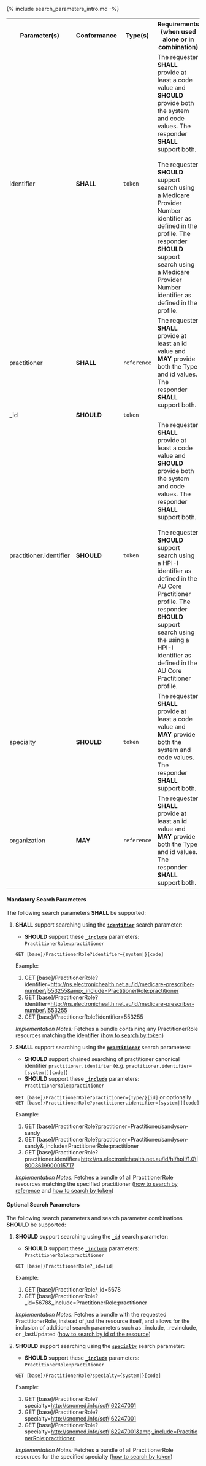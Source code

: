 {% include search_parameters_intro.md -%}
<table class="list">
<tbody>
  <tr>
    <th>Parameter(s)</th>
    <th>Conformance</th>
    <th>Type(s)</th>
    <th>Requirements (when used alone or in combination)</th>
  </tr>
  
  <tr>
        <td>identifier</td>
        <td><b>SHALL</b></td>
        <td><code>token</code></td>
        <td>The requester <b>SHALL</b> provide at least a code value and <b>SHOULD</b> provide both the system and code values. The responder <b>SHALL</b> support both. <br/><br/>The requester <b>SHOULD</b> support search using a Medicare Provider Number identifier as defined in the profile. The responder <b>SHOULD</b> support search using a Medicare Provider Number identifier as defined in the profile.</td>
  </tr>
   <tr>
        <td>practitioner</td>
        <td><b>SHALL</b></td>
        <td><code>reference</code></td>
        <td>The requester <b>SHALL</b> provide at least an id value and <b>MAY</b> provide both the Type and id values. The responder <b>SHALL</b> support both.</td>
  </tr>
  <tr>
        <td>_id</td>
        <td><b>SHOULD</b></td>
        <td><code>token</code></td>
        <td></td>
  </tr>
  <tr>
        <td>practitioner.identifier</td>
        <td><b>SHOULD</b></td>
        <td><code>token</code></td>
        <td>The requester <b>SHALL</b> provide at least a code value and <b>SHOULD</b> provide both the system and code values. The responder <b>SHALL</b> support both. <br/><br/> The requester <b>SHOULD</b> support search using a HPI-I identifier as defined in the AU Core Practitioner profile. The responder <b>SHOULD</b> support search using the using a HPI-I identifier as defined in the AU Core Practitioner profile.</td>
  </tr>
  <tr>
        <td>specialty</td>
        <td><b>SHOULD</b></td>
        <td><code>token</code></td>
        <td>The requester <b>SHALL</b> provide at least a code value and <b>MAY</b> provide both the system and code values. The responder <b>SHALL</b> support both.</td>
  </tr>
  <tr>
        <td>organization</td>
        <td><b>MAY</b></td>
        <td><code>reference</code></td>
        <td>The requester <b>SHALL</b> provide at least an id value and <b>MAY</b> provide both the Type and id values. The responder <b>SHALL</b> support both.</td>
  </tr>
 </tbody>
</table>

#### Mandatory Search Parameters

The following search parameters **SHALL** be supported:

1. **SHALL** support searching using the **[`identifier`](https://hl7.org/fhir/R4/practitionerrole.html#search)** search parameter:
    - **SHOULD** support these **[`_include`](http://hl7.org/fhir/R4/search.html#include)** parameters: `PractitionerRole:practitioner`

    `GET [base]/PractitionerRole?identifier={system|}[code]`

    Example:
    
      1. GET [base]/PractitionerRole?identifier=http://ns.electronichealth.net.au/id/medicare-prescriber-number\|553255&amp;_include=PractitionerRole:practitioner
      1. GET [base]/PractitionerRole?identifier=http://ns.electronichealth.net.au/id/medicare-prescriber-number\|553255
      1. GET [base]/PractitionerRole?identifier=553255

    *Implementation Notes:* Fetches a bundle containing any PractitionerRole resources matching the identifier ([how to search by token](http://hl7.org/fhir/R4/search.html#token))

1. **SHALL** support searching using the **[`practitioner`](https://hl7.org/fhir/R4/practitionerrole.html#search)** search parameters:
    - **SHOULD** support chained searching of practitioner canonical identifier `practitioner.identifier` (e.g. `practitioner.identifier=[system|][code]`)
    - **SHOULD** support these **[`_include`](http://hl7.org/fhir/R4/search.html#include)** parameters: `PractitionerRole:practitioner`

    `GET [base]/PractitionerRole?practitioner={Type/}[id]` 
    or optionally `GET [base]/PractitionerRole?practitioner.identifier=[system|][code]`

    Example:
    
      1. GET [base]/PractitionerRole?practitioner=Practitioner/sandyson-sandy
      1. GET [base]/PractitionerRole?practitioner=Practitioner/sandyson-sandy&amp;_include=PractitionerRole:practitioner
      1. GET [base]/PractitionerRole?practitioner.identifier=http://ns.electronichealth.net.au/id/hi/hpii/1.0\|8003619900015717

    *Implementation Notes:* Fetches a bundle of all PractitionerRole resources matching the specified practitioner ([how to search by reference](http://hl7.org/fhir/R4/search.html#reference) and [how to search by token](http://hl7.org/fhir/R4/search.html#token))

#### Optional Search Parameters

The following search parameters and search parameter combinations **SHOULD** be supported:

1. **SHOULD** support searching using the **[`_id`](https://hl7.org/fhir/R4/practitionerrole.html#search)** search parameter:
    - **SHOULD** support these **[`_include`](http://hl7.org/fhir/R4/search.html#include)** parameters: `PractitionerRole:practitioner`

    `GET [base]/PractitionerRole?_id=[id]`

    Example:
    
      1. GET [base]/PractitionerRole/_id=5678
      1. GET [base]/PractitionerRole?_id=5678&amp;_include=PractitionerRole:practitioner

    *Implementation Notes:* Fetches a bundle with the requested PractitionerRole, instead of just the resource itself, and allows for the inclusion of additional search parameters such as _include, _revinclude, or _lastUpdated ([how to search by id of the resource](https://hl7.org/fhir/r4/search.html#id))

1. **SHOULD** support searching using the **[`specialty`](https://hl7.org/fhir/R4/practitionerrole.html#search)** search parameter:
    - **SHOULD** support these **[`_include`](http://hl7.org/fhir/R4/search.html#include)** parameters: `PractitionerRole:practitioner`

    `GET [base]/PractitionerRole?specialty={system|}[code]`

    Example:
    
      1. GET [base]/PractitionerRole?specialty=http://snomed.info/sct\|62247001
      1. GET [base]/PractitionerRole?specialty=http://snomed.info/sct\|62247001
      1. GET [base]/PractitionerRole?specialty=http://snomed.info/sct\|62247001&amp;_include=PractitionerRole:practitioner

    *Implementation Notes:* Fetches a bundle of all PractitionerRole resources for the specified specialty ([how to search by token](http://hl7.org/fhir/R4/search.html#token))

